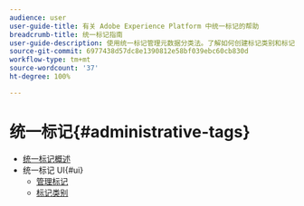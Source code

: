 ```yaml
---
audience: user
user-guide-title: 有关 Adobe Experience Platform 中统一标记的帮助
breadcrumb-title: 统一标记指南
user-guide-description: 使用统一标记管理元数据分类法。了解如何创建标记类别和标记。
source-git-commit: 6977438d57dc8e1390812e58bf039ebc60cb830d
workflow-type: tm+mt
source-wordcount: '37'
ht-degree: 100%

---
```



# 统一标记{#administrative-tags}

* [统一标记概述](overview.md)
* 统一标记 UI{#ui}
   * [管理标记](ui/managing-tags.md)
   * [标记类别](ui/tags-categories.md)

